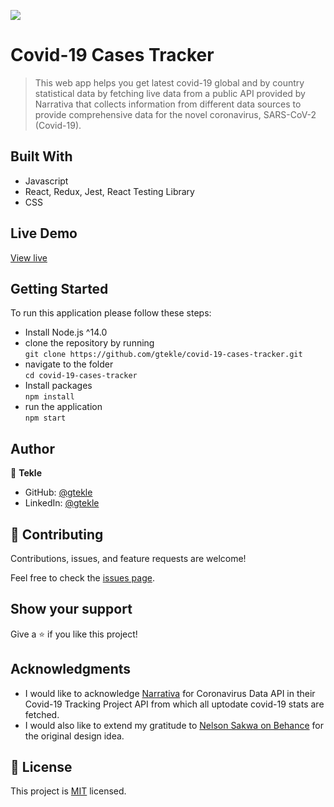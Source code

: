 ![](https://img.shields.io/badge/Microverse-blueviolet)

# Covid-19 Cases Tracker


> This web app helps you get latest covid-19 global and by country statistical data by fetching live data from a public API provided by Narrativa that collects information from different data sources to provide comprehensive data for the novel coronavirus, SARS-CoV-2 (Covid-19).

## Built With

- Javascript
- React, Redux, Jest, React Testing Library
- CSS

## Live Demo

[View live](https://gracious-varahamihira-b0538e.netlify.app/)


## Getting Started

To run this application please follow these steps:

- Install Node.js ^14.0
- clone the repository by running\
    `git clone https://github.com/gtekle/covid-19-cases-tracker.git`
- navigate to the folder\
    `cd covid-19-cases-tracker`
- Install packages\
    `npm install`
- run the application\
    `npm start`

## Author

👤 **Tekle**

- GitHub: [@gtekle](https://github.com/gtekle)
- LinkedIn: [@gtekle](www.linkedin.com/in/gtekle)

## 🤝 Contributing

Contributions, issues, and feature requests are welcome!

Feel free to check the [issues page](../../issues/).

## Show your support

Give a ⭐️ if you like this project!

## Acknowledgments

- I would like to acknowledge [Narrativa](https://covid19tracking.narrativa.com/index_en.html) for Coronavirus Data API in their Covid-19 Tracking Project API from which all uptodate covid-19 stats are fetched.
- I would also like to extend my gratitude to [Nelson Sakwa on Behance](https://www.behance.net/sakwadesignstudio) for the original design idea.

## 📝 License

This project is [MIT](./MIT.md) licensed.